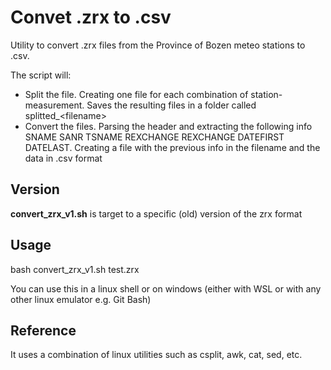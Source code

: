 # Convet .zrx to .csv

Utility to convert .zrx files from the Province of Bozen meteo stations to .csv.

The script will:
- Split the file. Creating one file for each combination of station-measurement. Saves the resulting files in a folder called splitted_\<filename\>
- Convert the files. Parsing the header and extracting the following info SNAME SANR TSNAME REXCHANGE REXCHANGE DATEFIRST DATELAST. Creating a file with the previous info in the filename and the data in .csv format

## Version

**convert_zrx_v1.sh** is target to a specific (old) version of the zrx format

## Usage

bash convert_zrx_v1.sh test.zrx

You can use this in a linux shell or on windows (either with WSL or with any other linux emulator e.g. Git Bash)

## Reference

It uses a combination of linux utilities such as csplit, awk, cat, sed, etc.

